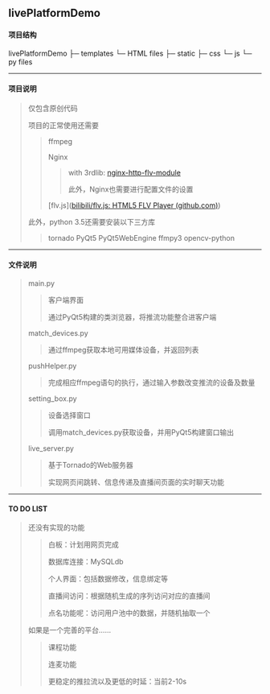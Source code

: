 ## livePlatformDemo

#### 项目结构

livePlatformDemo
├─ templates
	└─ HTML files
├─ static
	├─ css
	└─ js
└─ py files

---

#### 项目说明

> 仅包含原创代码
>
> 项目的正常使用还需要
>
> > ffmpeg
> >
> > Nginx 
> >
> > > with 3rdlib: [nginx-http-flv-module](https://github.com/winshining/nginx-http-flv-module)
> > >
> > > 此外，Nginx也需要进行配置文件的设置
> >
> > [flv.js]([bilibili/flv.js: HTML5 FLV Player (github.com)](https://github.com/bilibili/flv.js))
>
> 此外，python 3.5还需要安装以下三方库
>
> > tornado PyQt5 PyQt5WebEngine ffmpy3 opencv-python

---

#### 文件说明

> main.py
>
> > 客户端界面
> >
> > 通过PyQt5构建的类浏览器，将推流功能整合进客户端
>
> match_devices.py
>
> > 通过ffmpeg获取本地可用媒体设备，并返回列表
>
> pushHelper.py
>
> > 完成相应ffmpeg语句的执行，通过输入参数改变推流的设备及数量
>
> setting_box.py
>
> > 设备选择窗口
> >
> > 调用match_devices.py获取设备，并用PyQt5构建窗口输出
>
> live_server.py
>
> > 基于Tornado的Web服务器
> >
> > 实现网页间跳转、信息传递及直播间页面的实时聊天功能

---

#### TO DO LIST

> 还没有实现的功能
>
> > 白板：计划用网页完成
> >
> > 数据库连接：MySQLdb
> >
> > 个人界面：包括数据修改，信息绑定等
> >
> > 直播间访问：根据随机生成的序列访问对应的直播间
> >
> > 点名功能呢：访问用户池中的数据，并随机抽取一个
>
> 如果是一个完善的平台……
>
> > 课程功能
> >
> > 连麦功能
> >
> > 更稳定的推拉流以及更低的时延：当前2-10s